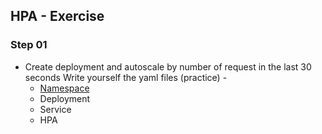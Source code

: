 HPA - Exercise 
---------------

### Step 01
    
- Create deployment and autoscale by number of request in the last 30 seconds
  Write yourself the yaml files (practice) - 
   - [Namespace](https://kubernetes.io/docs/concepts/overview/working-with-objects/namespaces/)
   - Deployment
   - Service
   - HPA
